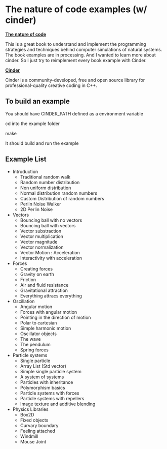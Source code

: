 The nature of code examples (w/ cinder)
=======================================

**[The nature of code](http://natureofcode.com/)**

This is a great book to understand and implement the programming strategies and techniques behind computer simulations of natural systems. The book examples are in processing. And I wanted to learn more about cinder. So I just try to reimplement every book example with Cinder.

**[Cinder](http://libcinder.org/)**

Cinder is a community-developed, free and open source library for professional-quality creative coding in C++.

To build an example
-------------------
You should have CINDER_PATH defined as a environment variable

cd into the example folder

make

It should build and run the example

Example List
------------

- Introduction
  - Traditional random walk
  - Random number distribution
  - Non uniform distribution
  - Normal distribution random numbers
  - Custom Distribution of random numbers
  - Perlin Noise Walker
  - 2D Perlin Noise
- Vectors
  - Bouncing ball with no vectors
  - Bouncing ball with vectors
  - Vector substraction
  - Vector multiplication
  - Vector magnitude
  - Vector normalization
  - Vector Motion : Acceleration
  - Interactivity with acceleration
- Forces
  - Creating forces
  - Gravity on earth
  - Friction
  - Air and fluid resistance
  - Gravitational attraction
  - Everything attracs everything
- Oscillation
  - Angular motion
  - Forces with angular motion
  - Pointing in the direction of motion
  - Polar to cartesian
  - Simple harmonic motion
  - Oscillator objects
  - The wave
  - The pendulum
  - Spring forces
- Particle systems
  - Single particle
  - Array List (Std vector)
  - Simple single particle system
  - A system of systems
  - Particles with inheritance
  - Polymorphism basics
  - Particle systems with forces
  - Particle systems with repellers
  - Image texture and additive blending
- Physics Libraries
  - Box2D
  - Fixed objects
  - Curvary boundary
  - Feeling attached
  - Windmill
  - Mouse Joint
